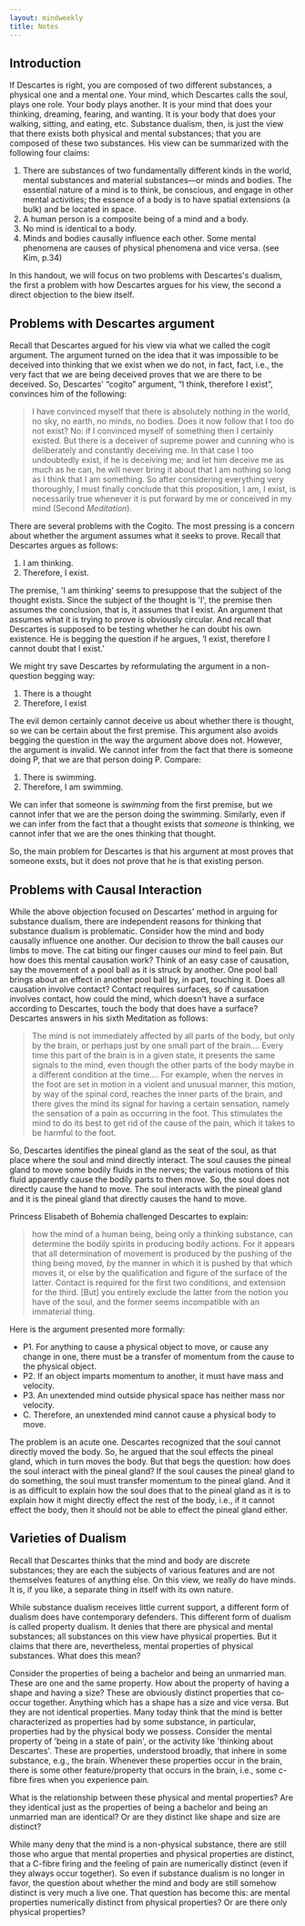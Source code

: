 ```yaml
---
layout: mindweekly
title: Notes
---
```



## Introduction

If Descartes is right, you are composed of two different substances, a physical one and a mental one. Your mind, which Descartes calls the soul, plays one role. Your body plays another. It is your mind that does your thinking, dreaming, fearing, and wanting. It is your body that does your walking, sitting, and eating, etc. Substance dualism, then, is just the view that there exists both physical and mental substances; that you are composed of these two substances. His view can be summarized with the following four claims:  

1. There are substances of two fundamentally different kinds in the world, mental substances and material substances—or minds and bodies. The essential nature of a mind is to think, be conscious, and engage in other mental activities; the essence of a body is to have spatial extensions (a bulk) and be located in space.
2. A human person is a composite being of a mind and a body.
3. No mind is identical to a body.
4. Minds and bodies causally influence each other. Some mental phenomena are causes of physical phenomena and vice versa. (see Kim, p.34)

In this handout, we will focus on two problems with Descartes's dualism, the first a problem with how Descartes argues for his view, the second a direct objection to the biew itself. 

## Problems with Descartes argument

Recall that Descartes argued for his view via what we called the cogit argument. The argument turned on the idea that it was impossible to be deceived into thinking that we exist when we do not, in fact, fact, i.e., the very fact that we are being deceived proves that we are there to be deceived. So, Descartes' “cogito” argument, “I think, therefore I exist”, convinces him of the following: 

> I have convinced myself that there is absolutely nothing in the world, no sky, no earth, no minds, no bodies. Does it now follow that I too do not exist? No: if I convinced myself of something then I certainly existed. But there is a deceiver of supreme power and cunning who is deliberately and constantly deceiving me. In that case I too undoubtedly exist, if he is deceiving me; and let him deceive me as much as he can, he will never bring it about that I am nothing so long as I think that I am something. So after considering everything very thoroughly, I must finally conclude that this proposition, I am, I exist, is necessarily true whenever it is put forward by me or conceived in my mind (Second *Meditation*).

There are several problems with the Cogito. The most pressing is a concern about whether the argument assumes what it seeks to prove. Recall that Descartes argues as follows: 

1. I am thinking. 
2. Therefore, I exist.

The premise, 'I am thinking' seems to presuppose that the subject of the thought exists. Since the subject of the thought is 'I', the premise then assumes the conclusion, that is, it assumes that I exist. An argument that assumes what it is trying to prove is obviously circular. And recall that Descartes is supposed to be testing whether he can doubt his own existence. He is begging the question if he argues, ‘I exist, therefore I cannot doubt that I exist.’

We might try save Descartes by reformulating the argument in a non-question begging way:

1.  There is a thought
2.  Therefore,  I exist

The evil demon certainly cannot deceive us about whether there is thought, so we can be certain about the first premise. This argument also avoids begging the question in the way the argument above does not. However, the argument is invalid. We  cannot infer from the fact that there is someone doing P, that we are that person  doing P. Compare: 

1. There is swimming. 
2. Therefore, I am swimming.

We can infer that someone is *swimming* from the first premise, but we cannot infer that we are the person doing the swimming. Similarly, even if we can infer from the fact that a thought  exists that *someone* is thinking, we cannot infer that we are the ones thinking that thought. 

So, the main problem for Descartes is that his argument at most proves that someone exsts, but it does not prove that he is that existing person. 

## Problems with Causal Interaction

While the above objection focused on Descartes' method in arguing for substance dualism, there are independent reasons for thinking that substance dualism is problematic. Consider how the mind and body causally influence one another. Our decision to throw the ball causes our limbs to move. The cat biting our finger causes our mind to feel pain. But how does this mental causation work? Think of an easy case of causation, say the movement of a pool ball as it is struck by another. One pool ball brings about an effect in another pool ball by, in part, touching it. Does all causation involve contact? Contact requires surfaces, so if causation involves contact, how could the mind, which doesn't have a surface according to Descartes, touch the body that does have a surface? Descartes answers in his sixth Meditation as follows: 

> The mind is not immediately affected by all parts of the body, but only by the brain, or perhaps just by one small part of the brain.... Every time this part of the brain is in a given state, it presents the same signals to the mind, even though the other parts of the body maybe in a different condition at the time.... For example, when the nerves in the foot are set in motion in a violent and unusual manner, this motion, by way of the spinal cord, reaches the inner parts of the brain, and there gives the mind its signal for having a certain sensation, namely the sensation of a pain as occurring in the foot. This stimulates the mind to do its best to get rid of the cause of the pain, which it takes to be harmful to the foot.

So, Descartes identifies the pineal gland as the seat of the soul, as that place where the soul and mind directly interact. The soul causes the pineal gland to move some bodily fluids in the nerves; the various motions of this fluid apparently cause the bodily parts to then move. So, the soul does not directly cause the hand to move. The soul interacts with the pineal gland and it is the pineal gland that directly causes the hand to move. 

Princess Elisabeth of Bohemia challenged Descartes to explain:

> how the mind of a human being, being only a thinking substance, can determine the bodily spirits in producing bodily actions. For it appears that all determination of movement is produced by the pushing of the thing being moved, by the manner in which it is pushed by that which moves it, or else by the qualification and figure of the surface of the latter. Contact is required for the first two conditions, and extension for the third. [But] you entirely exclude the latter from the notion you have of the soul, and the former seems incompatible with an immaterial thing.

Here is the argument presented more formally: 

+ P1. For anything to cause a physical object to move, or cause any change in one, there must be a transfer of momentum from the cause to the physical object.
+ P2. If an object imparts momentum to another, it must have mass and velocity.
+ P3. An unextended mind outside physical space has neither mass nor velocity.
+ C. Therefore, an unextended mind cannot cause a physical body to move. 

The problem is an acute one. Descartes recognized that the soul cannot directly moved the body. So, he argued that the soul effects the pineal gland, which in turn moves the body. But that begs the question: how does the soul interact with the pineal gland? If the soul causes the pineal gland to do something, the soul must transfer momentum to the pineal gland. And it is as difficult to explain how the soul does that to the pineal gland as it is to explain how it might directly effect the rest of the body, i.e., if it cannot effect the body, then it should not be able to effect the pineal gland either.  

## Varieties of Dualism
Recall that Descartes thinks that the mind and body are discrete substances; they are each the subjects of various features and are not themselves features of anything else. On this view, we really do have minds. It is, if you like, a separate thing in itself with its own nature. 

While substance dualism receives little current support, a different form of dualism does have contemporary defenders. This different form of dualism is called property dualism. It denies that there are physical and mental substances; all substances on this view have physical properties. But it claims that there are, nevertheless, mental properties of physical substances. What does this mean? 

Consider the properties of being a bachelor and being an unmarried man. These are one and the same property. How about the property of having a shape and having a size? These are obviously distinct properties that co-occur together. Anything which has a shape has a size and vice versa. But they are not identical properties. Many today think that the mind is better characterized as properties had by some substance, in particular, properties had by the physical body we possess. Consider the mental property of 'being in a state of pain', or the activity like 'thinking about Descartes'. These are properties, understood broadly, that inhere in some substance, e.g., the brain. Whenever these properties occur in the brain, there is some other feature/property that occurs in the brain, i.e., some c-fibre fires when you experience pain. 

What is the relationship between these physical and mental properties? Are they identical just as the properties of being a bachelor and being an unmarried man are identical? Or are they distinct like shape and size are distinct? 

While many deny that the mind is a non-physical substance, there are still those who argue that mental properties and physical properties are distinct, that a C-fibre firing and the feeling of pain are numerically distinct (even if they always occur together). So even if substance dualism is no longer in favor, the question about whether the mind and body are still somehow distinct is very much a live one. That question has become this: are mental properties numerically distinct from physical properties? Or are there only physical properties? 

